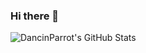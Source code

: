 ### Hi there 👋
![DancinParrot's GitHub Stats](https://github-readme-stats-seven-nu-58.vercel.app/api?username=New-President&count_private=true)

<!--
**New-President/New-President** is a ✨ _special_ ✨ repository because its `README.md` (this file) appears on your GitHub profile.

Here are some ideas to get you started:

- 🔭 I’m currently working on ...
- 🌱 I’m currently learning ...
- 👯 I’m looking to collaborate on ...
- 🤔 I’m looking for help with ...
- 💬 Ask me about ...
- 📫 How to reach me: ...
- 😄 Pronouns: ...
- ⚡ Fun fact: ...
-->
